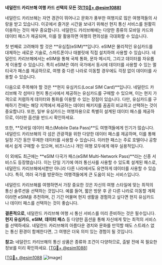 **네덜란드 카리브해 여행 카드 선택의 모든 것[[TG💪+ @esim1088](https://t.me/s/esim1088)]**

네덜란드 카리브해는 자연 경관이 뛰어나고 문화가 풍부한 여행지로 많은 여행객들의 사랑을 받고 있습니다. 이곳에서 즐거운 시간을 보내기 위해선 현지 통신 서비스를 원활히 이용하는 것이 매우 중요합니다. 네덜란드 카리브해에는 다양한 종류의 모바일 카드와 데이터 패스가 제공되며, 이를 잘 활용하면 여행의 편의성을 극대화할 수 있습니다.

첫 번째로 고려해야 할 것은 **유심칩(eSIM)**입니다. eSIM은 물리적인 유심카드를 대체하는 새로운 기술로, 스마트폰이나 태블릿에 직접 설치하여 사용할 수 있습니다. 네덜란드 카리브해에서는 eSIM을 통해 국제 통화, 문자 메시지, 그리고 데이터를 자유롭게 이용할 수 있습니다. 특히 eSIM은 여러 국가에서 동시에 데이터를 사용할 수 있는 멀티국가 패스를 제공하므로, 여행 중 다른 나라로 이동할 경우에도 걱정 없이 데이터를 사용할 수 있습니다.

다음으로 주목해야 할 것은 **현지 유심카드(Local SIM Card)**입니다. 네덜란드 카리브해 각 섬마다 현지 통신사에서 제공하는 유심카드를 구매할 수 있으며, 이는 현지 가격으로 저렴하게 데이터와 통화를 이용할 수 있는 장점이 있습니다. 다만, 유심카드를 구매하기 전에는 해당 지역에서 제공하는 데이터 패키지를 꼼꼼히 비교하고 선택하는 것이 중요합니다. 또한, 일부 유심카드는 여행자용으로 특별히 설계된 데이터 패스를 제공하므로, 이러한 옵션을 반드시 확인하세요.

또한, **모바일 데이터 패스(Mobile Data Pass)**도 여행객들에게 인기가 많습니다. 네덜란드 카리브해의 각 섬은 관광객을 위한 다양한 데이터 패스를 제공하며, 이를 통해 일정 기간 동안 무제한 데이터를 사용할 수 있습니다. 이러한 패스는 주로 호텔이나 공항에서 쉽게 구매할 수 있으며, 비즈니스나 개인 여행 모두에게 매우 실용적입니다.

이 외에도 최근에는 **eSIM 다국가 패스(eSIM Multi-Network Pass)**라는 신종 서비스도 등장했습니다. 이는 단일 기기에 여러 통신사를 사용할 수 있도록 설계된 패스로, 네덜란드 카리브해에서뿐만 아니라 다른 나라에서도 유연하게 데이터를 사용할 수 있습니다. 특히, 여러 국가를 방문하는 여행객들에게 큰 도움이 되는 서비스입니다.

네덜란드 카리브해를 여행하면서 가장 중요한 것은 자신의 여행 스타일에 맞는 최적의 통신 솔루션을 선택하는 것입니다. 예를 들어, 짧은 방문 후 곧 다른 나라로 이동할 계획이라면 eSIM을 추천하며, 긴 기간 머물며 현지 생활을 경험하고 싶다면 현지 유심카드나 데이터 패스를 선택하는 것이 좋습니다.

**결론적으로**, 네덜란드 카리브해 여행 시 통신 서비스를 미리 준비하는 것은 필수입니다. **현지 유심카드**, **eSIM**, **데이터 패스** 등 다양한 옵션을 통해 자신에게 맞는 최적의 서비스를 선택하세요. 네덜란드 카리브해의 아름다운 경치와 문화를 만끽할 때도 스트레스 없는 통신 환경이 함께한다면, 그 여행은 더욱 의미 있는 경험이 될 것입니다.

**참고:** 네덜란드 카리브해의 통신 상품은 종류와 조건이 다양하므로, 출발 전에 꼭 필요한 정보를 미리 확인하세요. [[TG💪+ @esim1088](https://t.me/s/esim1088)]

[[TG💪+ @esim1088](https://t.me/s/esim1088) ![Image](https://i.postimg.cc/Y0z9fWf4/image.png)]